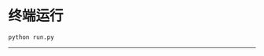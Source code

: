 # 终端运行

```shell
python run.py
```
******************************************************************************************************************************************************************************************************************************************************************************************************************************************************************************************************************************************************************************************************************************************************************************************************************************************************************************************************************************************************************************************************************************************************************************************************************************************************************************************************************************************************************************************************************************************************************************************************************************************************************************************************************************************